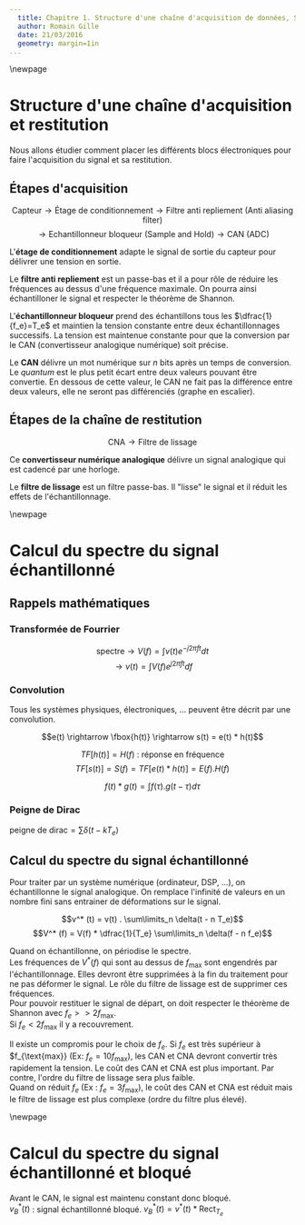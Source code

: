 ```yaml
---
  title: Chapitre 1. Structure d'une chaîne d'acquisition de données, Shannon et quantification
  author: Romain Gille
  date: 21/03/2016
  geometry: margin=1in
...
```


\newpage

# Structure d'une chaîne d'acquisition et restitution

Nous allons étudier comment placer les différents blocs électroniques pour faire
l'acquisition du signal et sa restitution.

## Étapes d'acquisition

$$\text{Capteur} \rightarrow \text{Étage de conditionnement} \rightarrow
\text{Filtre anti repliement (Anti aliasing filter)} $$
$$\rightarrow \text{Echantillonneur bloqueur (Sample and Hold)} \rightarrow
\text{CAN (ADC)}$$

L'**étage de conditionnement** adapte le signal de sortie du capteur pour
délivrer une tension en sortie.

Le **filtre anti repliement** est un passe-bas et il a pour rôle de réduire les
fréquences au dessus d'une fréquence maximale. On pourra ainsi échantilloner le
signal et respecter le théorème de Shannon.

L'**échantillonneur bloqueur** prend des échantillons tous les
$\dfrac{1}{f_e}=T_e$ et maintien la tension constante entre deux
échantillonnages successifs. La tension est maintenue constante pour que la
conversion par le CAN (convertisseur analogique numérique) soit précise.

Le **CAN** délivre un mot numérique sur $n$ bits après un temps de conversion.  
Le *quantum* est le plus petit écart entre deux valeurs pouvant être convertie.
En dessous de cette valeur, le CAN ne fait pas la différence entre deux valeurs,
elle ne seront pas différenciés (graphe en escalier).

## Étapes de la chaîne de restitution

$$\text{CNA} \rightarrow \text{Filtre de lissage}$$

Ce **convertisseur numérique analogique** délivre un signal analogique qui est
cadencé par une horloge.

Le **filtre de lissage** est un filtre passe-bas. Il "lisse" le signal et il
réduit les effets de l'échantillonnage.

\newpage

# Calcul du spectre du signal échantillonné

## Rappels mathématiques

### Transformée de Fourrier

$$\text{spectre} \rightarrow V(f) = \int v(t) e^{-j 2 \pi f t} dt$$
$$\rightarrow v(t) = \int V(f) e^{j 2 \pi f t} df$$

### Convolution

Tous les systèmes physiques, électroniques, ... peuvent être décrit par une
convolution.

$$e(t) \rightarrow \fbox{h(t)} \rightarrow s(t) = e(t) * h(t)$$

$$TF[h(t)] = H(f) \text{ : réponse en fréquence}$$
$$TF[s(t)] = S(f) = TF[e(t) * h(t)] = E(f) . H(f)$$

$$f(t) * g(t) = \int f(\tau) . g(t - \tau)d\tau$$

### Peigne de Dirac

$\text{peigne de dirac} = \sum \delta (t - k T_e)$

## Calcul du spectre du signal échantillonné

Pour traiter par un système numérique (ordinateur, DSP, ...), on échantillonne
le signal analogique. On remplace l'infinité de valeurs en un nombre fini sans
entrainer de déformations sur le signal.

$$v^* (t) = v(t) . \sum\limits_n \delta(t - n T_e)$$
$$V^* (f) = V(f) * \dfrac{1}{T_e} \sum\limits_n \delta(f - n f_e)$$

Quand on échantillonne, on périodise le spectre.  
Les fréquences de $V^* (f)$ qui sont au dessus de $f_{\text{max}}$ sont
engendrés par l'échantillonnage. Elles devront être supprimées à la fin du
traitement pour ne pas déformer le signal. Le rôle du filtre de lissage est de
supprimer ces fréquences.  
Pour pouvoir restituer le signal de départ, on doit respecter le théorème de
Shannon avec $f_e >>  2 f_{\text{max}}$.  
Si $f_e < 2 f_{\text{max}}$ il y a recouvrement.

Il existe un compromis pour le choix de $f_e$. Si $f_e$ est très supérieur à
$f_{\text{max}} (Ex: $f_e = 10 f_{\text{max}}$), les CAN et CNA devront
convertir très rapidement la tension. Le coût des CAN et CNA est plus important.
Par contre, l'ordre du filtre de lissage sera plus faible.  
Quand on réduit $f_e$ (Ex : $f_e = 3 f_{\text{max}}$), le coût des CAN et CNA
est réduit mais le filtre de lissage est plus complexe (ordre du filtre plus
élevé).

\newpage

# Calcul du spectre du signal échantillonné et bloqué

Avant le CAN, le signal est maintenu constant donc bloqué.  
$v^{*}_{B}(t)$ : signal échantillonné bloqué.
$v^{*}_{B}(t) = v^*(t) * \text{Rect}_{T_e}$
